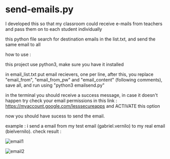 # send-emails.py
I developed this so that my classroom could receive e-mails from teachers and pass them on to each student individually

this python file search for destination emails in the list.txt, and send the same email to all

how to use :

this project use python3, make sure you have it installed

in email_list.txt put email recievers, one per line, after this, you replace "email_from", "email_from_pw" and "email_content" (following comments), save all, and run using "python3 emailsend.py"

in the terminal you should receive a success message,  in case it doesn't happen try check your email permissions in this link : https://myaccount.google.com/lesssecureapps and ACTIVATE this option 

now  you should have sucess to send the email.

example : i send a email from my test email (gabriel.vernilo) to my real email (bielvernilo). check result :

![email1](https://user-images.githubusercontent.com/53917092/79049722-aeed0c80-7bfb-11ea-870d-b429ef9e55a8.png)

![email2](https://user-images.githubusercontent.com/53917092/79049720-ae547600-7bfb-11ea-9c49-69f0d3f87014.jpeg)
